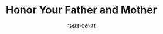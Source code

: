 ---
layout: message
category: message
series: "God's Top 10"
title: "Honor Your Father and Mother"
date: 1998-06-21
message_id: 437
---